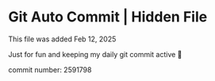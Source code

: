 # Git Auto Commit | Hidden File

This file was added Feb 12, 2025

Just for fun and keeping my daily git commit active 🤪

commit number: 2591798
